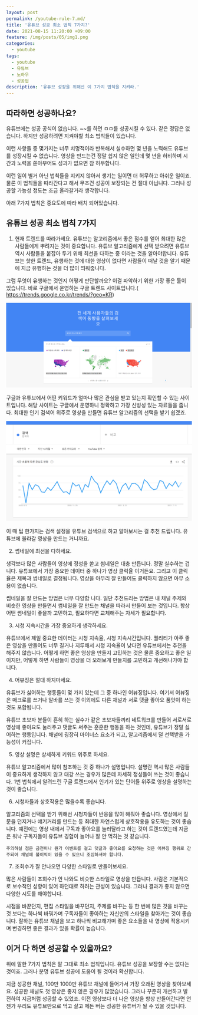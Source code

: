 ```yaml
---
layout: post
permalink: /youtube-rule-7.md/
title: '유튜브 성공 최소 법칙 7가지?'
date: 2021-08-15 11:20:00 +09:00
feature: /img/posts/05/img1.png
categories:
  - youtube
tags:
  - youtube
  - 유튜브
  - 노하우
  - 성공법
description: '유튜브 성장을 위해선 이 7가지 법칙을 지켜라.'
---
```


<h2>따라하면 성공하나요?</h2>

 유튜브에는 성공 공식이 없습니다. ~~를 하면 ㅁㅁ를 성공시킬 수 있다. 같은 정답은 없습니다. 하지만 성공하려면 지켜야할 최소 법칙들이 있습니다.

 이런 사항들 중 몇가지는 너무 치명적이라 반복해서 실수하면 몇 년을 노력해도 유튜브를 성장시킬 수 없습니다. 영상을 만드는건 정말 쉽지 않은 일인데 몇 년을 허비하며 시간과 노력을 쏟아부어도 성과가 없으면 참 허무합니다.

 이런 일이 별거 아닌 법칙들을 지키지 않아서 생기는 일이면 더 허무하고 아쉬운 일이죠. 물론 이 법칙들을 따라간다고 해서 무조건 성공이 보장되는 건 절대 아닙니다. 그러나 성공할 가능성 정도는 조금 올라갈거라 생각합니다.

 아래 7가지 법칙은 중요도에 따라 배치 되어있습니다.


<h2>유튜브 성공 최소 법칙 7가지</h2>

1.	현재 트렌드를 따라가세요.
유튜브는 알고리즘에서 좋은 점수를 얻어 최대한 많은 사람들에게 뿌려지는 것이 중요합니다. 유튜브 알고리즘에게 선택 받으려면 유튜브 역시 사람들을 붙잡아 두기 위해 최선을 다하는 중 이라는 것을 알아야합니다. 유튜브는 핫한 트렌드, 유행하는 것에 대한 영상이 없다면 사람들이 떠날 것을 알기 때문에 지금 유행하는 것을 더 많이 띄워줍니다.

그럼 무엇이 유행하는 것인지 어떻게 판단할까요? 이걸 파악하기 위한 가장 좋은 툴이 있습니다. 바로 구글에서 운영하는 구글 트렌드 사이트입니다.(<href> https://trends.google.co.kr/trends/?geo=KR</href>)

![img1](/img/posts/05/img1.png)

 구글과 유튜브에서 어떤 키워드가 얼마나 많은 관심을 받고 있는지 확인할 수 있는 사이트입니다. 해당 사이트는 구글에서 운영하니 정확하고 가장 신빙성 있는 자료들을 줍니다. 최대한 인기 검색어 위주로 영상을 만들면 유튜브 알고리즘의 선택을 받기 쉽겠죠.

![img2](/img/posts/05/img2.png)

이 때 팁 한가지는 검색 설정을 유튜브 검색으로 하고 알아보시는 걸 추천 드립니다. 유튜브에 올라갈 영상을 만드는 거니까요.

2.	썸네일에 최선을 다하세요.

생각보다 많은 사람들이 영상에 정성을 쏟고 썸네일은 대충 만듭니다. 정말 실수하는 겁니다. 유튜브에서 가장 중요한 데이터 중 하나가 영상 클릭율 이거든요. 그리고 이 클릭율은 제목과 썸네일로 결정됩니다. 영상을 아무리 잘 만들어도 클릭하지 않으면 아무 소용이 없습니다.

 썸네일을 잘 만드는 방법은 너무 다양합	니다. 일단 추천드리는 방법은 내 채널 주제와 비슷한 영상을 만들면서 썸네일을 잘 만드는 채널을 따라서 만들어 보는 것입니다. 항상 어떤 썸네일이 좋을까 고민하고, 필요하다면 교체해주는 자세가 필요합니다.

3.	시청 지속시간을 가장 중요하게 생각하세요.

유튜브에서 제일 중요한 데이터는 시청 지속율, 시청 지속시간입니다. 퀄리티가 아주 좋은 영상을 만들어도 너무 길거나 지루해서 시청 지속율이 낮다면 유튜브에서는 추천을 해주지 않습니다. 어떻게 하면 좋은 영상을 만들지 고민하는 것은 물론 중요하고 좋은 일이지만, 어떻게 하면 사람들이 영상을 더 오래보게 만들지를 고민하고 개선해나가야 합니다.

4.	어뷰징은 절대 하지마세요.

유튜브가 싫어하는 행동들이 몇 가지 있는데 그 중 하나인 어뷰징입니다. 여기서 어뷰징은 매크로를 쓰거나 알바를 쓰는 것 이외에도 다른 채널과 서로 댓글 좋아요 품앗이 하는 것도 포함됩니다.

유튜브 초보자 분들이 흔히 하는 실수가 같은 초보자들끼리 네트워크를 만들어 서로서로 영상에 좋아요도 눌러주고 댓글도 써주는 훈훈한 행동을 하는 것인데, 유튜브가 정말 싫어하는 행동입니다. 채널에 굉장히 마이너스 요소가 되고, 알고리즘에서 덜 선택받을 가능성이 커집니다.

5.	영상 설명은 상세하게 키워드 위주로 하세요.

 유튜브 알고리즘에서 많이 참조하는 것 중 하나가 설명입니다. 설명란 역시 많은 사람들이 중요하게 생각하지 않고 대강 쓰는 경우가 많은데 자세히 정성들여 쓰는 것이 좋습니다. 1번 법칙에서 알려드린 구글 트렌드에서 인기가 있는 단어들 위주로 영상을 설명하는 것이 좋습니다.

6.	시청자들과 상호작용은 많을수록 좋습니다.

 알고리즘의 선택을 받기 위해선 시청자들이 반응을 많이 해줘야 좋습니다. 영상에서 질문을 던지거나 얘기거리를 만드는 등 최대한 자연스럽게 상호작용을 유도하는 것이 좋습니다. 예전에는 영상 내에서 구독과 좋아요를 눌러달라고 하는 것이 트렌드였는데 지금은 워낙 구독자들이 유튜브 경험이 늘어나 잘 안 먹히는 것 같습니다.

	주의하실 점은 금전이나 뭔가 이벤트를 걸고 댓글과 좋아요를 요청하는 것은 어뷰징 행위로 간주되어 채널에 불이익이 있을 수 있으니 조심하셔야 합니다.

7.	조회수가 잘 안나오면 다양한 스타일로 만들어보세요.

 많은 사람들이 조회수가 안 나와도 비슷한 스타일로 영상을 만듭니다. 사람은 기본적으로 보수적인 성향이 있어 하던대로 하려는 관성이 있습니다. 그러나 결과가 좋지 않으면 다양한 시도를 해야합니다.

 시점을 바꾼던지, 편집 스타일을 바꾸던지, 주제를 바꾸는 등 한 번에 많은 것을 바꾸는 것 보다는 하나씩 바꿔가며 구독자들이 좋아하는 자신만의 스타일을 찾아가는 것이 좋습니다. 잘하는 유튜브 채널을 보고 하나씩 비교해가며 좋은 요소들을 내 영상에 적용시키며 변경하면 좋은 결과가 있을 확률이 높습니다.

<h2>이거 다 하면 성공할 수 있을까요?</h2>

 위에 말한 7가지 법칙은 말 그대로 최소 법칙입니다. 유튜브 성공을 보장할 수는 없다는 것이죠. 그러나 분명 유튜브 성공에 도움이 될 것이라 확신합니다.

 지금 성공한 채널, 100만 1000만 유튜브 채널에 들어가서 가장 오래된 영상을 찾아보세요. 성공한 채널도 첫 영상은 좋지 않은 경우가 많았습니다. 그러나 꾸준히 개선하고 발전하여 지금처럼 성공할 수 있었죠. 이전 영상보다 더 나은 영상을 항상 만들어간다면 언젠가 우리도 유튜브만으로 먹고 살고 떼돈 버는 성공한 유튜버가 될 수 있을 것입니다.
